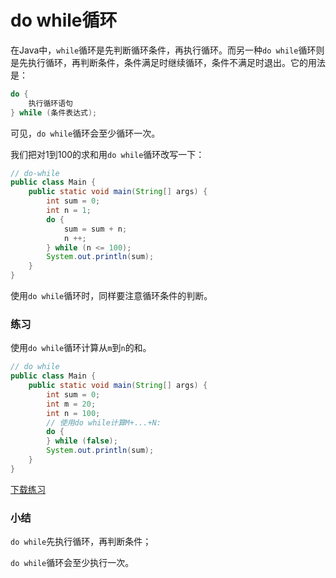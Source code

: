 # do while循环

在Java中，`while`循环是先判断循环条件，再执行循环。而另一种`do while`循环则是先执行循环，再判断条件，条件满足时继续循环，条件不满足时退出。它的用法是：

```java
do {
    执行循环语句
} while (条件表达式);
```

可见，`do while`循环会至少循环一次。

我们把对1到100的求和用`do while`循环改写一下：

```java
// do-while
public class Main {
    public static void main(String[] args) {
        int sum = 0;
        int n = 1;
        do {
            sum = sum + n;
            n ++;
        } while (n <= 100);
        System.out.println(sum);
    }
}
```

使用`do while`循环时，同样要注意循环条件的判断。

### 练习

使用`do while`循环计算从`m`到`n`的和。

```java
// do while
public class Main {
	public static void main(String[] args) {
		int sum = 0;
        int m = 20;
		int n = 100;
		// 使用do while计算M+...+N:
		do {
		} while (false);
		System.out.println(sum);
	}
}
```

[下载练习](flow-do-while.zip)

### 小结

`do while`先执行循环，再判断条件；

`do while`循环会至少执行一次。
